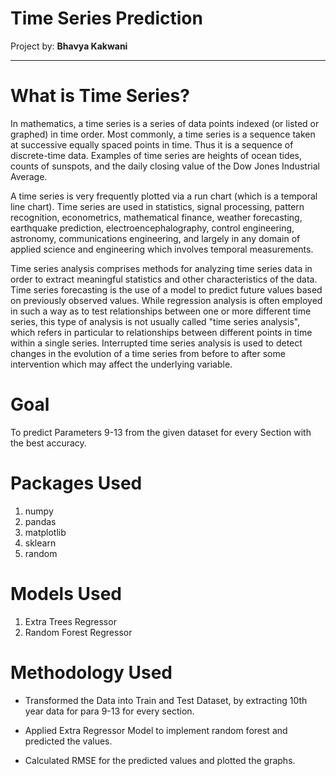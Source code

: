 # Time Series Prediction

Project by: **Bhavya Kakwani**

***

# What is Time Series?

In mathematics, a time series is a series of data points indexed (or listed or graphed) in time order. Most commonly, a time series is a sequence taken at successive equally spaced points in time. Thus it is a sequence of discrete-time data. Examples of time series are heights of ocean tides, counts of sunspots, and the daily closing value of the Dow Jones Industrial Average.

A time series is very frequently plotted via a run chart (which is a temporal line chart). Time series are used in statistics, signal processing, pattern recognition, econometrics, mathematical finance, weather forecasting, earthquake prediction, electroencephalography, control engineering, astronomy, communications engineering, and largely in any domain of applied science and engineering which involves temporal measurements.

Time series analysis comprises methods for analyzing time series data in order to extract meaningful statistics and other characteristics of the data. Time series forecasting is the use of a model to predict future values based on previously observed values. While regression analysis is often employed in such a way as to test relationships between one or more different time series, this type of analysis is not usually called "time series analysis", which refers in particular to relationships between different points in time within a single series. Interrupted time series analysis is used to detect changes in the evolution of a time series from before to after some intervention which may affect the underlying variable.

# Goal

To predict Parameters 9-13 from the given dataset for every Section with the best accuracy.

# Packages Used

1) numpy
2) pandas
3) matplotlib
4) sklearn
5) random

# Models Used

1) Extra Trees Regressor
2) Random Forest Regressor

# Methodology Used

* Transformed the Data into Train and Test Dataset, by extracting 10th year data for para 9-13 for every section.

* Applied Extra Regressor Model to implement random forest and predicted the values.

* Calculated RMSE for the predicted values and plotted the graphs.

